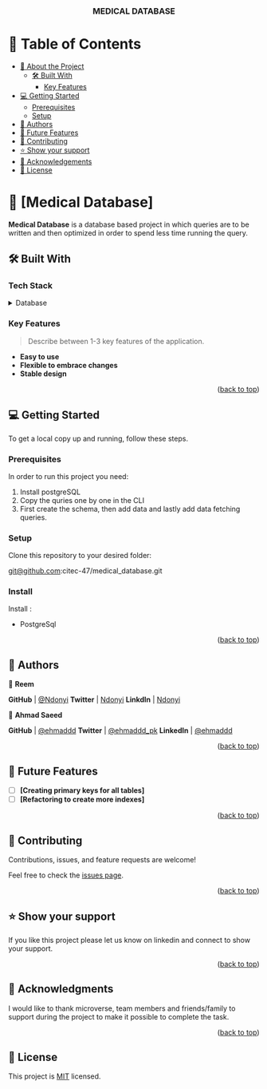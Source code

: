 <div align="center">

  <h3><b>MEDICAL DATABASE</b></h3>

</div>

<!-- TABLE OF CONTENTS -->

# 📗 Table of Contents

- [📖 About the Project](#about-project)
  - [🛠 Built With](#built-with)
    - [Key Features](#key-features)
- [💻 Getting Started](#getting-started)
  - [Prerequisites](#prerequisites)
  - [Setup](#setup)
- [👥 Authors](#authors)
- [🔭 Future Features](#future-features)
- [🤝 Contributing](#contributing)
- [⭐️ Show your support](#support)
- [🙏 Acknowledgements](#acknowledgements)
- [📝 License](#license)

<!-- PROJECT DESCRIPTION -->

# 📖 [Medical Database] <a name="about-project"></a>

**Medical Database** is a database based project in which queries are to be written and then optimized in order to spend less time running the query.

## 🛠 Built With <a name="built-with"></a>

### Tech Stack <a name="tech-stack"></a>

<details>
<summary>Database</summary>
  <ul>
    <li><a href="https://www.postgresql.org/">PostgreSQL</a></li>
  </ul>
</details>

<!-- Features -->

### Key Features <a name="key-features"></a>

> Describe between 1-3 key features of the application.

- **Easy to use**
- **Flexible to embrace changes**
- **Stable design**

<p align="right">(<a href="#readme-top">back to top</a>)</p>

<!-- GETTING STARTED -->

## 💻 Getting Started <a name="getting-started"></a>

To get a local copy up and running, follow these steps.

### Prerequisites

In order to run this project you need:
1. Install postgreSQL
2. Copy the quries one by one in the CLI
3. First create the schema, then add data and lastly add data fetching queries.

### Setup

Clone this repository to your desired folder:

git@github.com:citec-47/medical_database.git

### Install

Install :

* PostgreSql

<p align="right">(<a href="#readme-top">back to top</a>)</p>

<!-- AUTHORS -->

## 👥 Authors <a name="authors"></a>


👤 **Reem**

 **GitHub**  | [@Ndonyi](https://github.com/citec-47)
 **Twitter** | [Ndonyi](https://twitter.com/Ndonyi4)
 **LinkdIn** | [Ndonyi](https://www.linkedin.com/in/ndonyi-maurice-b5b49b22b/)

👤 **Ahmad Saeed**

 **GitHub**    | [@ehmaddd](https://github.com/ehmaddd/)
 **Twitter**   |  [@ehmaddd_pk](https://twitter.com/ehmaddd_pk)
 **LinkedIn**  | [@ehmaddd](https://www.linkedin.com/in/ehmaddd/)

<p align="right">(<a href="#readme-top">back to top</a>)</p>

<!-- FUTURE FEATURES -->

## 🔭 Future Features <a name="future-features"></a>

- [ ] **[Creating primary keys for all tables]**
- [ ] **[Refactoring to create more indexes]**

<p align="right">(<a href="#readme-top">back to top</a>)</p>

<!-- CONTRIBUTING -->

## 🤝 Contributing <a name="contributing"></a>

Contributions, issues, and feature requests are welcome!

Feel free to check the [issues page](https://github.com/citec-47/medical_database/issues).

<p align="right">(<a href="#readme-top">back to top</a>)</p>

<!-- SUPPORT -->

## ⭐️ Show your support <a name="support"></a>

If you like this project please let us know on linkedin and connect to show your support.

<p align="right">(<a href="#readme-top">back to top</a>)</p>

<!-- ACKNOWLEDGEMENTS -->

## 🙏 Acknowledgments <a name="acknowledgements"></a>

I would like to thank microverse, team members and friends/family to support during the project to make it possible to complete the task.

<p align="right">(<a href="#readme-top">back to top</a>)</p>

<!-- LICENSE -->

## 📝 License <a name="license"></a>

This project is [MIT](./LICENSE) licensed.